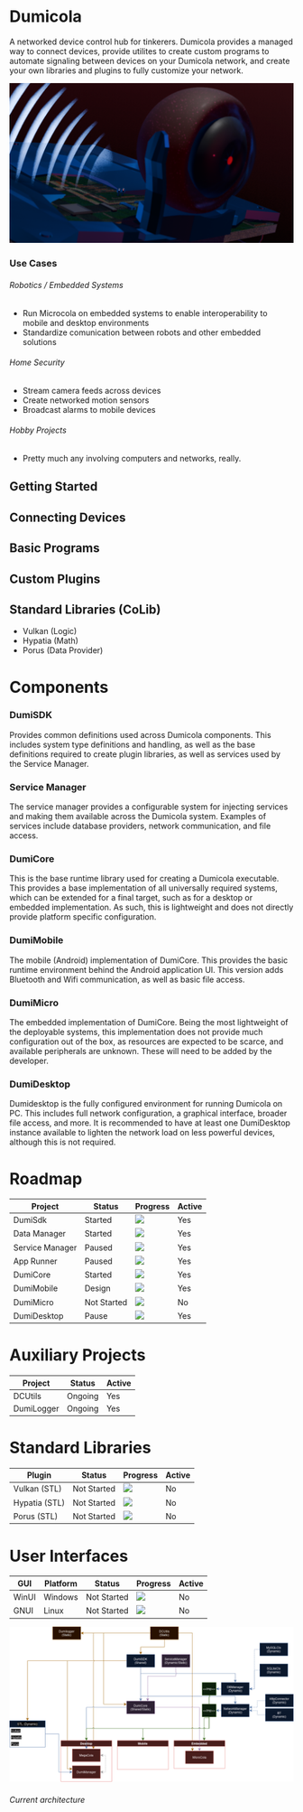 # Dumicola
A networked device control hub for tinkerers. Dumicola provides a managed way to connect devices, provide utilites to create custom programs to automate signaling between devices on your Dumicola network, and create your own libraries and plugins to fully customize your network.

![](./plogo1.png)

### Use Cases
###### Robotics / Embedded Systems
* Run Microcola on embedded systems to enable interoperability to mobile and desktop environments
* Standardize comunication between robots and other embedded solutions 
###### Home Security
* Stream camera feeds across devices
* Create networked motion sensors
* Broadcast alarms to mobile devices
###### Hobby Projects
* Pretty much any involving computers and networks, really.

## Getting Started

## Connecting Devices

## Basic Programs

## Custom Plugins

## Standard Libraries (CoLib)
* Vulkan (Logic)
* Hypatia (Math)
* Porus (Data Provider)

# Components
### DumiSDK
Provides common definitions used across Dumicola components. This includes system type definitions and handling, as well as the base definitions required to create plugin libraries, as well as services used by the Service Manager.

### Service Manager
The service manager provides a configurable system for injecting services and making them available across the Dumicola system. Examples of services include database providers, network communication, and file access.

### DumiCore
This is the base runtime library used for creating a Dumicola executable. This provides a base implementation of all universally required systems, which can be extended for a final target, such as for a desktop or embedded implementation. As such, this is lightweight and does not directly provide platform specific configuration.

### DumiMobile
The mobile (Android) implementation of DumiCore. This provides the basic runtime environment behind the Android application UI. This version adds Bluetooth and Wifi communication, as well as basic file access.

### DumiMicro
The embedded implementation of DumiCore. Being the most lightweight of the deployable systems, this implementation does not provide much configuration out of the box, as resources are expected to be scarce, and available peripherals are unknown. These will need to be added by the developer.

### DumiDesktop
Dumidesktop is the fully configured environment for running Dumicola on PC. This includes full network configuration, a graphical interface, broader file access, and more. It is recommended to have at least one DumiDesktop instance available to lighten the network load on less powerful devices, although this is not required.

# Roadmap

Project | Status | Progress | Active
--------|--------|----------|-------
| DumiSdk | Started | ![](https://geps.dev/progress/22/) | Yes 
| Data Manager | Started | ![](https://geps.dev/progress/20/) | Yes 
| Service Manager | Paused | ![](https://geps.dev/progress/20/) | Yes 
| App Runner | Paused | ![](https://geps.dev/progress/0/) | Yes 
| DumiCore | Started | ![](https://geps.dev/progress/5/) | Yes 
| DumiMobile | Design | ![](https://geps.dev/progress/0/) | Yes 
| DumiMicro | Not Started | ![](https://geps.dev/progress/0/) | No 
| DumiDesktop | Pause | ![](https://geps.dev/progress/2/) | Yes 

# Auxiliary Projects
Project | Status  | Active
--------|--------|-------
| DCUtils | Ongoing | Yes
| DumiLogger | Ongoing | Yes

# Standard Libraries
Plugin | Status | Progress | Active
------ | ------ | -------- | ------
| Vulkan (STL) | Not Started | ![](https://geps.dev/progress/0/) | No 
| Hypatia (STL) | Not Started | ![](https://geps.dev/progress/0/) | No 
| Porus (STL) | Not Started | ![](https://geps.dev/progress/0/) | No 

# User Interfaces
GUI | Platform | Status | Progress | Active
--- | -------- | ------ | -------- | ------
| WinUI | Windows | Not Started | ![](https://geps.dev/progress/0/) | No
| GNUI | Linux | Not Started | ![](https://geps.dev/progress/0/) | No

![](./overview_arch_tp.png)
###### Current architecture